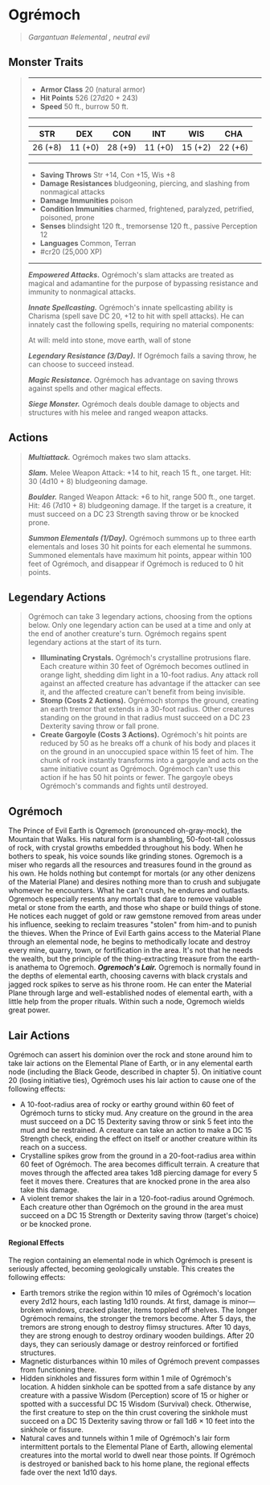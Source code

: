 # Ogrémoch
>*Gargantuan #elemental , neutral evil*
## Monster Traits
>___
>- **Armor Class** 20 (natural armor)
>- **Hit Points** 526 (27d20 + 243)
>- **Speed** 50 ft., burrow 50 ft.
>___
>|STR|DEX|CON|INT|WIS|CHA|
>|:---:|:---:|:---:|:---:|:---:|:---:|
>|26 (+8)|11 (+0)|28 (+9)|11 (+0)|15 (+2)|22 (+6)|
>___
>- **Saving Throws** Str +14, Con +15, Wis +8
>- **Damage Resistances** bludgeoning, piercing, and slashing from nonmagical attacks
>- **Damage Immunities** poison
>- **Condition Immunities** charmed, frightened, paralyzed, petrified, poisoned, prone
>- **Senses** blindsight 120 ft., tremorsense 120 ft., passive Perception 12
>- **Languages** Common, Terran
>- #cr20 (25,000 XP)
>___
>***Empowered Attacks.*** Ogrémoch's slam attacks are treated as magical and adamantine for the purpose of bypassing resistance and immunity to nonmagical attacks.  
>
>***Innate Spellcasting.*** Ogrémoch's innate spellcasting ability is Charisma (spell save DC 20, +12 to hit with spell attacks). He can innately cast the following spells, requiring no material components:  
>
>At will: meld into stone, move earth, wall of stone  
>
>
>***Legendary Resistance (3/Day).*** If Ogrémoch fails a saving throw, he can choose to succeed instead.  
>
>***Magic Resistance.*** Ogrémoch has advantage on saving throws against spells and other magical effects.  
>
>***Siege Monster.*** Ogrémoch deals double damage to objects and structures with his melee and ranged weapon attacks.  
>
## Actions
>***Multiattack.*** Ogrémoch makes two slam attacks.  
>
>***Slam.*** Melee Weapon Attack: +14 to hit, reach 15 ft., one target. Hit: 30 (4d10 + 8) bludgeoning damage.  
>
>***Boulder.*** Ranged Weapon Attack: +6 to hit, range 500 ft., one target. Hit: 46 (7d10 + 8) bludgeoning damage. If the target is a creature, it must succeed on a DC 23 Strength saving throw or be knocked prone.  
>
>***Summon Elementals (1/Day).*** Ogrémoch summons up to three earth elementals and loses 30 hit points for each elemental he summons. Summoned elementals have maximum hit points, appear within 100 feet of Ogrémoch, and disappear if Ogrémoch is reduced to 0 hit points.  
>
## Legendary Actions
>Ogrémoch can take 3 legendary actions, choosing from the options below. Only one legendary action can be used at a time and only at the end of another creature's turn. Ogrémoch regains spent legendary actions at the start of its turn.
>
>- **Illuminating Crystals.** Ogrémoch's crystalline protrusions flare. Each creature within 30 feet of Ogrémoch becomes outlined in orange light, shedding dim light in a 10-foot radius. Any attack roll against an affected creature has advantage if the attacker can see it, and the affected creature can't benefit from being invisible.
>- **Stomp (Costs 2 Actions).** Ogrémoch stomps the ground, creating an earth tremor that extends in a 30-foot radius. Other creatures standing on the ground in that radius must succeed on a DC 23 Dexterity saving throw or fall prone.
>- **Create Gargoyle (Costs 3 Actions).** Ogrémoch's hit points are reduced by 50 as he breaks off a chunk of his body and places it on the ground in an unoccupied space within 15 feet of him. The chunk of rock instantly transforms into a gargoyle and acts on the same initiative count as Ogrémoch. Ogrémoch can't use this action if he has 50 hit points or fewer. The gargoyle obeys Ogrémoch's commands and fights until destroyed.
## Ogrémoch
The Prince of Evil Earth is Ogremoch (pronounced oh-gray-mock), the Mountain that Walks. His natural form is a shambling, 50-foot-tall colossus of rock, with crystal growths embedded throughout his body. When he bothers to speak, his voice sounds like grinding stones.
Ogremoch is a miser who regards all the resources and treasures found in the ground as his own. He holds nothing but contempt for mortals (or any other denizens of the Material Plane) and desires nothing more than to crush and subjugate whomever he encounters. What he can't crush, he endures and outlasts.
Ogremoch especially resents any mortals that dare to remove valuable metal or stone from the earth, and those who shape or build things of stone. He notices each nugget of gold or raw gemstone removed from areas under his influence, seeking to reclaim treasures "stolen" from him-and to punish the thieves. When the Prince of Evil Earth gains access to the Material Plane through an elemental node, he begins to methodically locate and destroy every mine, quarry, town, or fortification in the area. It's not that he needs the wealth, but the principle of the thing-extracting treasure from the earth-is anathema to Ogremoch.
***Ogremoch's Lair.*** Ogremoch is normally found in the depths of elemental earth, choosing caverns with black crystals and jagged rock spikes to serve as his throne room. He can enter the Material Plane through large and well-established nodes of elemental earth, with a little help from the proper rituals. Within such a node, Ogremoch wields great power.
## Lair Actions
Ogrémoch can assert his dominion over the rock and stone around him to take lair actions on the Elemental Plane of Earth, or in any elemental earth node (including the Black Geode, described in chapter 5). On initiative count 20 (losing initiative ties), Ogrémoch uses his lair action to cause one of the following effects:
- A 10-foot-radius area of rocky or earthy ground within 60 feet of Ogrémoch turns to sticky mud. Any creature on the ground in the area must succeed on a DC 15 Dexterity saving throw or sink 5 feet into the mud and be restrained. A creature can take an action to make a DC 15 Strength check, ending the effect on itself or another creature within its reach on a success.
- Crystalline spikes grow from the ground in a 20-foot-radius area within 60 feet of Ogrémoch. The area becomes difficult terrain. A creature that moves through the affected area takes 1d8 piercing damage for every 5 feet it moves there. Creatures that are knocked prone in the area also take this damage.
- A violent tremor shakes the lair in a 120-foot-radius around Ogrémoch. Each creature other than Ogrémoch on the ground in the area must succeed on a DC 15 Strength or Dexterity saving throw (target's choice) or be knocked prone.
#### Regional Effects
The region containing an elemental node in which Ogrémoch is present is seriously affected, becoming geologically unstable. This creates the following effects:
- Earth tremors strike the region within 10 miles of Ogrémoch's location every 2d12 hours, each lasting 1d10 rounds. At first, damage is minor—broken windows, cracked plaster, items toppled off shelves. The longer Ogrémoch remains, the stronger the tremors become. After 5 days, the tremors are strong enough to destroy flimsy structures. After 10 days, they are strong enough to destroy ordinary wooden buildings. After 20 days, they can seriously damage or destroy reinforced or fortified structures.
- Magnetic disturbances within 10 miles of Ogrémoch prevent compasses from functioning there.
- Hidden sinkholes and fissures form within 1 mile of Ogrémoch's location. A hidden sinkhole can be spotted from a safe distance by any creature with a passive Wisdom (Perception) score of 15 or higher or spotted with a successful DC 15 Wisdom (Survival) check. Otherwise, the first creature to step on the thin crust covering the sinkhole must succeed on a DC 15 Dexterity saving throw or fall 1d6 × 10 feet into the sinkhole or fissure.
- Natural caves and tunnels within 1 mile of Ogrémoch's lair form intermittent portals to the Elemental Plane of Earth, allowing elemental creatures into the mortal world to dwell near those points.
If Ogrémoch is destroyed or banished back to his home plane, the regional effects fade over the next 1d10 days.